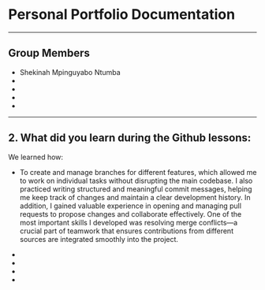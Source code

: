 # Personal Portfolio Documentation

---

## Group Members

- Shekinah Mpinguyabo Ntumba  
- 
- 
- 
- 

---


## 2. What did you learn during the Github lessons:

We learned how:

- To create and manage branches for different features, which allowed me to work on individual tasks without disrupting the main codebase. I also practiced writing structured and meaningful commit messages, helping me keep track of changes and maintain a clear development history. In addition, I gained valuable experience in opening and managing pull requests to propose changes and collaborate effectively. One of the most important skills I developed was resolving merge conflicts—a crucial part of teamwork that ensures contributions from different sources are integrated smoothly into the project.

- 
- 
- 
- 
